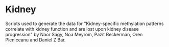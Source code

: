 # Kidney

Scripts used to generate the data for "Kidney-specific methylation patterns correlate with kidney function and are lost upon kidney disease progression" by Naor Sagy, Noa Meyrom, Pazit Beckerman, Oren Pleniceanu and Daniel Z Bar.
